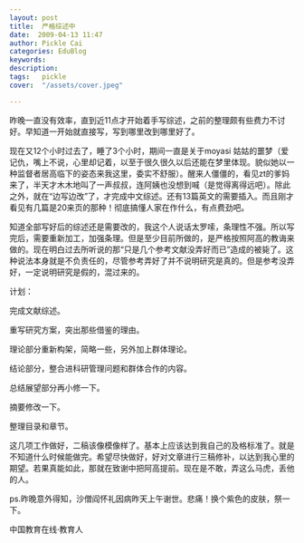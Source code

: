 ```yaml
---
layout: post  
title:  严格综述中  
date:  2009-04-13 11:47  
author: Pickle Cai  
categories: EduBlog  
keywords: 
description:   
tags:	pickle   
cover:  "/assets/cover.jpeg"  

---  
```

    
昨晚一直没有效率，直到近11点才开始着手写综述，之前的整理颇有些费力不讨好。早知道一开始就直接写，写到哪里改到哪里好了。



现在又12个小时过去了，睡了3个小时，期间一直是关于moyasi 姑姑的噩梦（爱记仇，嘴上不说，心里却记着，以至于很久很久以后还能在梦里体现。貌似她以一种监督者居高临下的姿态来我这里，委实不舒服）。醒来人僵僵的，看见zt的爹妈来了，半天才木木地叫了一声叔叔，连阿姨也没想到喊（是觉得离得远吧）。除此之外，就在“边写边改”了，才完成中文综述。还有13篇英文的需要插入。而且刚才看见有几篇是20来页的那种！彻底搞懂人家在作什么，有点费劲吧。



知道全部写好后的综述还是需要改的，我这个人说话太罗嗦，条理性不强。所以写完后，需要重新加工，加强条理。但是至少目前所做的，是严格按照阿高的教诲来做的。现在明白过去所听说的那“只是几个参考文献没弄好而已”造成的被毙了。这种说法本身就是不负责任的，尽管参考弄好了并不说明研究是真的。但是参考没弄好，一定说明研究是假的，混过来的。



计划：







完成文献综述。



重写研究方案，突出那些借鉴的理由。



理论部分重新构架，简略一些，另外加上群体理论。



结论部分，整合进科研管理问题和群体合作的内容。



总结展望部分再小修一下。



摘要修改一下。



整理目录和章节。

这几项工作做好，二稿该像模像样了。基本上应该达到我自己的及格标准了。就是不知道什么时候能做完。希望尽快做好，好对文章进行三稿修补，以达到我心里的期望。若果真能如此，那就在致谢中把阿高提前。现在是不敢，弄这么马虎，丢他的人。



 



ps.昨晚意外得知，沙僧阎怀礼因病昨天上午谢世。悲痛！换个紫色的皮肤，祭一下。



		    
 中国教育在线·教育人


